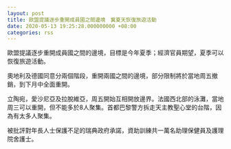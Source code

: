 ```yaml
---
layout: post
title: 歐盟提議逐步重開成員國之間邊境　冀夏天恢復旅遊活動
date: 2020-05-13 19:25:28.000000000 +08:00
categories: rss
---
```


歐盟提議逐步重開成員國之間的邊境，目標是今年夏季；經濟官員期望，夏季可以恢復旅遊活動。

奧地利及德國同意分兩個階段，重開兩國之間的邊境，部分限制將於當地周五撤銷，到下月中全面重開。

立陶宛，愛沙尼亞及拉脫維亞，周五開始互相開放邊界。法國西北部的泳灘，當地周三可以重開，但不能多於8人聚集。首都巴黎警方拆走天主教聖心堂的台階，因為有太多人聚集。

被批評對年長人士保護不足的瑞典政府承諾，資助訓練共一萬名助理保健員及護理院舍護士。
